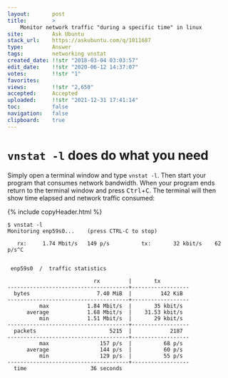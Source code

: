 ```yaml
---
layout:       post
title:        >
    Monitor network traffic "during a specific time" in linux
site:         Ask Ubuntu
stack_url:    https://askubuntu.com/q/1011687
type:         Answer
tags:         networking vnstat
created_date: !!str "2018-03-04 03:03:57"
edit_date:    !!str "2020-06-12 14:37:07"
votes:        !!str "1"
favorites:    
views:        !!str "2,650"
accepted:     Accepted
uploaded:     !!str "2021-12-31 17:41:14"
toc:          false
navigation:   false
clipboard:    true
---
```


# `vnstat -l` does do what you need

Simply open a terminal window and type `vnstat -l`. Then start your program that consumes network bandwidth. When your program ends return to the terminal window and press <kbd>Ctrl</kbd>+<kbd>C</kbd>. The terminal will then show time elapsed and network traffic consumed:

{% include copyHeader.html %}
``` 
$ vnstat -l
Monitoring enp59s0...    (press CTRL-C to stop)

   rx:     1.74 Mbit/s   149 p/s          tx:       32 kbit/s    62 p/s^C


 enp59s0  /  traffic statistics

                           rx         |       tx
--------------------------------------+------------------
  bytes                     7.40 MiB  |         142 KiB
--------------------------------------+------------------
          max            1.84 Mbit/s  |       35 kbit/s
      average            1.68 Mbit/s  |    31.53 kbit/s
          min            1.51 Mbit/s  |       29 kbit/s
--------------------------------------+------------------
  packets                       5215  |            2187
--------------------------------------+------------------
          max                157 p/s  |          68 p/s
      average                144 p/s  |          60 p/s
          min                129 p/s  |          55 p/s
--------------------------------------+------------------
  time                    36 seconds

```


